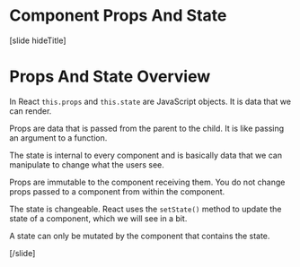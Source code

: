 # Component Props And State

[slide hideTitle]

# Props And State Overview

In React `this.props` and `this.state` are JavaScript objects. It is data that we can render.

Props are data that is passed from the parent to the child. It is like passing an argument to a function.

The state is internal to every component and is basically data that we can manipulate to change what the users see.

Props are immutable to the component receiving them. You do not change props passed to a component from within the component.

The state is changeable. React uses the `setState()` method to update the state of a component, which we will see in a bit. 

A state can only be mutated by the component that contains the state.

[/slide]


